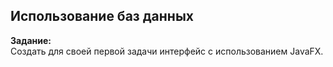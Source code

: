 ## Использование баз данных

**Задание:**\
Создать для своей первой задачи интерфейс с использованием JavaFX.